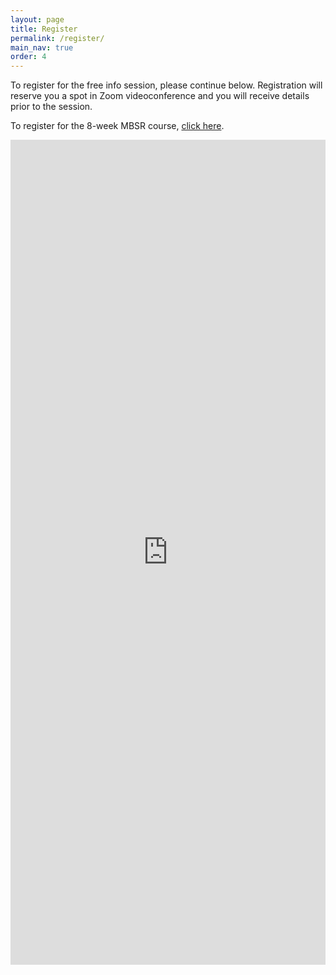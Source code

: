 ```yaml
---
layout: page
title: Register
permalink: /register/
main_nav: true
order: 4
---
```


To register for the free info session, please continue below. Registration will reserve you a spot in Zoom videoconference and you will receive details prior to the session.

To register for the 8-week MBSR course, [click here](/register-8week-mbsr/).

<iframe width="100%" height="1320px" src= "https://forms.office.com/Pages/ResponsePage.aspx?id=DQSIkWdsW0yxEjajBLZtrQAAAAAAAAAAAAMAAOkJCbBUMkU3V0FKQjAzUVhaTzI1Tk5FOFRHRlFWSy4u&embed=true" frameborder= "0" marginwidth= "0" marginheight= "0" style= "border: none; max-width:100%;" allowfullscreen webkitallowfullscreen mozallowfullscreen msallowfullscreen> </iframe>
